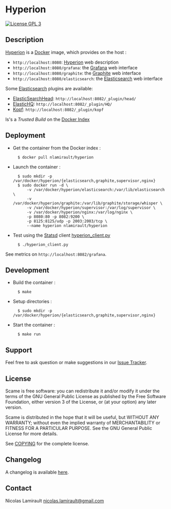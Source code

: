 # Hyperion

[![License GPL 3][badge-license]][COPYING]

## Description

[Hyperion][] is a [Docker][] image, which provides on the host :
* `http://localhost:8080`: [Hyperion][] web description
* `http://localhost:8080/grafana`: the [Grafana][] web interface
* `http://localhost:8080/graphite`: the [Graphite][] web interface
* `http://localhost:8080/elasticsearch`: the [Elasticsearch][] web interface

Some [Elasticsearch][] plugins are available:
* [ElasticSearchHead][]: `http://localhost:8082/_plugin/head/`
* [ElasticHQ][]: `http://localhost:8082/_plugin/HQ/`
* [Kopf][]: `http://localhost:8082/_plugin/kopf`

Is's a *Trusted Build* on the [Docker Index](https://index.docker.io/u/nlamirault/hyperion)

## Deployment

* Get the container from the Docker index :

        $ docker pull nlamirault/hyperion

* Launch the container :

        $ sudo mkdir -p /var/docker/hyperion/{elasticsearch,graphite,supervisor,nginx}
        $ sudo docker run -d \
            -v /var/docker/hyperion/elasticsearch:/var/lib/elasticsearch \
		    -v /var/docker/hyperion/graphite:/var/lib/graphite/storage/whisper \
		    -v /var/docker/hyperion/supervisor:/var/log/supervisor \
   		    -v /var/docker/hyperion/nginx:/var/log/nginx \
		    -p 8080:80 -p 8082:9200 \
            -p 8125:8125/udp -p 2003:2003/tcp \
		    --name hyperion nlamirault/hyperion

* Test using the [Statsd][] client [hyperion_client.py][]

        $ ./hyperion_client.py

See metrics on `http://localhost:8082/grafana`.


## Development

* Build the container :

        $ make

* Setup directories :

        $ sudo mkdir -p /var/docker/hyperion/{elasticsearch,graphite,supervisor,nginx}

* Start the container :

        $ make run


## Support

Feel free to ask question or make suggestions in our [Issue Tracker][].


## License

Scame is free software: you can redistribute it and/or modify it under the
terms of the GNU General Public License as published by the Free Software
Foundation, either version 3 of the License, or (at your option) any later
version.

Scame is distributed in the hope that it will be useful, but WITHOUT ANY
WARRANTY; without even the implied warranty of MERCHANTABILITY or FITNESS FOR A
PARTICULAR PURPOSE.  See the GNU General Public License for more details.

See [COPYING][] for the complete license.


## Changelog

A changelog is available [here](ChangeLog.md).


## Contact

Nicolas Lamirault <nicolas.lamirault@gmail.com>



[Hyperion]: https://github.com/nlamirault/hyperion
[Docker]: https://www.docker.io
[COPYING]: https://github.com/nlamirault/scame/blob/master/COPYING
[badge-license]: https://img.shields.io/badge/license-GPL_3-green.svg?style=flat
[Issue tracker]: https://github.com/nlamirault/hyperion/issues

[Nginx]: http://nginx.org
[Elasticsearch]: http://www.elasticsearch.org/
[Graphite]: http://graphite.readthedocs.org/en/latest
[Grafana]: http://grafana.org/
[Carbon]: http://graphite.readthedocs.org/en/latest/carbon-daemons.html
[Statsd]: https://github.com/etsy/statsd/wiki

[ElasticSearchHead]: http://mobz.github.io/elasticsearch-head/
[ElasticHQ]: http://www.elastichq.org
[Kopf]: https://github.com/lmenezes/elasticsearch-kopf

[hyperion_client.py]: https://github.com/nlamirault/hyperion/blob/master/client/hyperion_client.py
